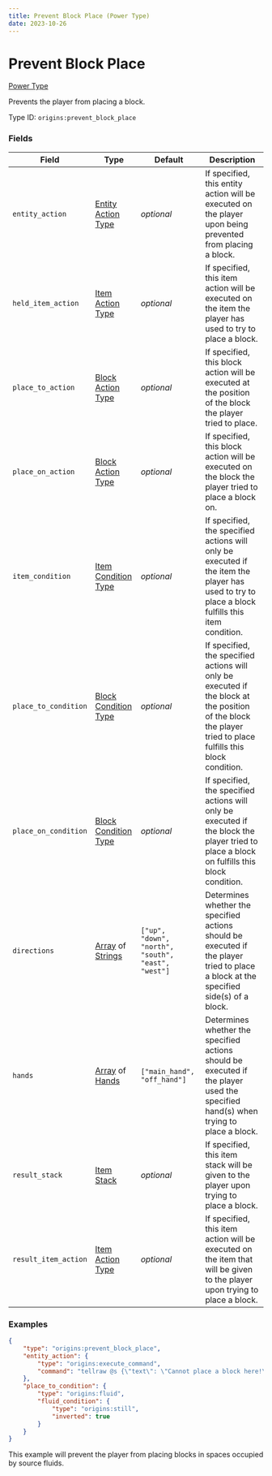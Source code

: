 ```yaml
---
title: Prevent Block Place (Power Type)
date: 2023-10-26
---
```



#	Prevent Block Place

[Power Type](../power_types.md)

Prevents the player from placing a block.

Type ID: `origins:prevent_block_place`


###	Fields

Field | Type | Default | Description
------|------|---------|------------
`entity_action` | [Entity Action Type](../entity_action_types.md) | *optional* | If specified, this entity action will be executed on the player upon being prevented from placing a block.
`held_item_action` | [Item Action Type](../item_action_types.md) | *optional* | If specified, this item action will be executed on the item the player has used to try to place a block.
`place_to_action` | [Block Action Type](../block_action_types.md) | *optional* | If specified, this block action will be executed at the position of the block the player tried to place.
`place_on_action` | [Block Action Type](../block_action_types.md) | *optional* | If specified, this block action will be executed on the block the player tried to place a block on.
`item_condition` | [Item Condition Type](../item_condition_types.md) | *optional* | If specified, the specified actions will only be executed if the item the player has used to try to place a block fulfills this item condition.
`place_to_condition` | [Block Condition Type](../block_condition_types.md) | *optional* | If specified, the specified actions will only be executed if the block at the position of the block the player tried to place fulfills this block condition.
`place_on_condition` | [Block Condition Type](../block_condition_types.md) | *optional* | If specified, the specified actions will only be executed if the block the player tried to place a block on fulfills this block condition.
`directions` | [Array](../data_types/array.md) of [Strings](../data_types/string.md) | `["up", "down", "north", "south", "east", "west"]` | Determines whether the specified actions should be executed if the player tried to place a block at the specified side(s) of a block.
`hands` | [Array](../data_types/array.md) of [Hands](../data_types/string.md) | `["main_hand", "off_hand"]` | Determines whether the specified actions should be executed if the player used the specified hand(s) when trying to place a block.
`result_stack` | [Item Stack](../data_types/item_stack.md) | *optional* | If specified, this item stack will be given to the player upon trying to place a block.
`result_item_action` | [Item Action Type](../item_action_types.md) | *optional* | If specified, this item action will be executed on the item that will be given to the player upon trying to place a block.


###	Examples

```json
{
	"type": "origins:prevent_block_place",
	"entity_action": {
		"type": "origins:execute_command",
		"command": "tellraw @s {\"text\": \"Cannot place a block here!\", \"color\": \"red\"}"
	},
	"place_to_condition": {
		"type": "origins:fluid",
		"fluid_condition": {
			"type": "origins:still",
			"inverted": true
		}
	}
}
```

This example will prevent the player from placing blocks in spaces occupied by source fluids.
